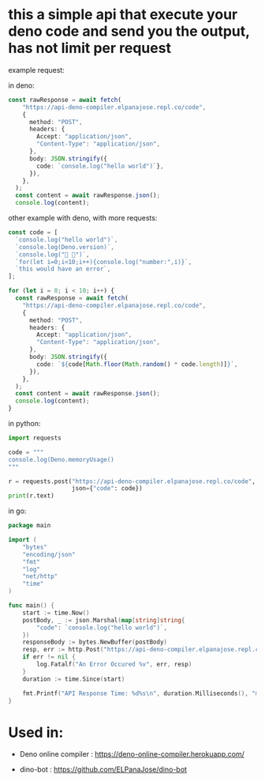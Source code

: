 <h1>this a simple api that execute your deno code and send you the output, has not limit per request</h1>

example request:

in deno:

```ts
const rawResponse = await fetch(
    "https://api-deno-compiler.elpanajose.repl.co/code",
    {
      method: "POST",
      headers: {
        Accept: "application/json",
        "Content-Type": "application/json",
      },
      body: JSON.stringify({
        code: `console.log("hello world")`},
      }),
    },
  );
  const content = await rawResponse.json();
  console.log(content);
```

other example with deno, with more requests:

```ts
const code = [
  `console.log("hello world")`,
  `console.log(Deno.version)`,
  `console.log("🍱 🦕")`,
  `for(let i=0;i<10;i++){console.log("number:",i)}`,
  `this would have an error`,
];

for (let i = 0; i < 10; i++) {
  const rawResponse = await fetch(
    "https://api-deno-compiler.elpanajose.repl.co/code",
    {
      method: "POST",
      headers: {
        Accept: "application/json",
        "Content-Type": "application/json",
      },
      body: JSON.stringify({
        code: `${code[Math.floor(Math.random() * code.length)]}`,
      }),
    },
  );
  const content = await rawResponse.json();
  console.log(content);
}
```

in python:

```py
import requests

code = """
console.log(Deno.memoryUsage()
"""

r = requests.post("https://api-deno-compiler.elpanajose.repl.co/code",
                  json={"code": code})
print(r.text)
```

in go:
```go
package main

import (
	"bytes"
	"encoding/json"
	"fmt"
	"log"
	"net/http"
	"time"
)

func main() {
	start := time.Now()
	postBody, _ := json.Marshal(map[string]string{
		"code": `console.log("hello world")`,
	})
	responseBody := bytes.NewBuffer(postBody)
	resp, err := http.Post("https://api-deno-compiler.elpanajose.repl.co/code", "application/json", responseBody)
	if err != nil {
		log.Fatalf("An Error Occured %v", err, resp)
	}
	duration := time.Since(start)

	fmt.Printf("API Response Time: %d%s\n", duration.Milliseconds(), "ms")
}

```
<h1>Used in:</h1>

- Deno online compiler : https://deno-online-compiler.herokuapp.com/

- dino-bot : https://github.com/ELPanaJose/dino-bot
